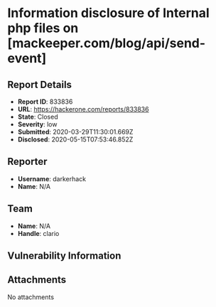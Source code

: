 # Information disclosure of Internal php files on [mackeeper.com/blog/api/send-event]

## Report Details
- **Report ID**: 833836
- **URL**: https://hackerone.com/reports/833836
- **State**: Closed
- **Severity**: low
- **Submitted**: 2020-03-29T11:30:01.669Z
- **Disclosed**: 2020-05-15T07:53:46.852Z

## Reporter
- **Username**: darkerhack
- **Name**: N/A

## Team
- **Name**: N/A
- **Handle**: clario

## Vulnerability Information


## Attachments
No attachments
